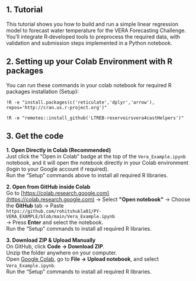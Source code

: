 
## 1. Tutorial

This tutorial shows you how to build and run a simple linear regression model to forecast water temperature for the VERA Forecasting Challenge. You’ll integrate R‑developed tools to preprocess the required data, with validation and submission steps implemented in a Python notebook.

## 2. Setting up your Colab Environment with R packages


You can run these commands in your colab notebook for required R packages installation (Setup):

```!R -e "install.packages(c('reticulate','dplyr','arrow'), repos='http://cran.us.r-project.org')" ``` 

```!R -e "remotes::install_github('LTREB-reservoirsvera4castHelpers')" ``` 

## 3. Get the code

**1. Open Directly in Colab (Recommended)**  
Just click the “Open in Colab” badge at the top of the `Vera_Example.ipynb` notebook, and it will open the notebook directly in your Colab environment (login to your Google account if required).  
Run the “Setup” commands above to install all required R libraries.

**2. Open from GitHub inside Colab**  
Go to [https://colab.research.google.com](https://colab.research.google.com) → Select **"Open notebook"** → Choose the **GitHub** tab → Paste  
`https://github.com/rohitshukla01/PY-VERA_EXAMPLE/blob/main/Vera_Example.ipynb`  
→ Press **Enter** and select the notebook.  
Run the “Setup” commands to install all required R libraries.

**3. Download ZIP & Upload Manually**  
On GitHub, click **Code → Download ZIP**.  
Unzip the folder anywhere on your computer.  
Open [Google Colab](https://colab.research.google.com), go to **File → Upload notebook**, and select `Vera_Example.ipynb`.  
Run the “Setup” commands to install all required R libraries.

